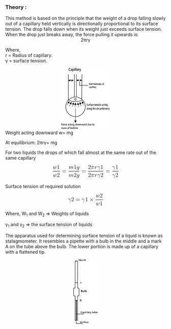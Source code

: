 ### Theory :
<div style=" font-style:verdana;">
This method is based on the principle that the weight of a drop falling slowly out of a capillary held vertically is directionally proportional to its surface tension. The drop falls down when its weight just exceeds surface tension. When the drop just breaks away, the force pulling it upwards is:


  <center>2&pi;r&gamma;</center>

Where,  
r	=  Radius of capillary.     
&gamma;	= surface tension. 

<center><img width="30%" src="./images/capillary1.png"/></center>
Weight acting downward w= mg

At equilibrium: 2&pi;r&gamma;= mg

For two liquids the drops of which fall almost at the same rate out of the same capillary 

<center><img  src="./images/eq1.png"></center>

 Surface tension of required solution

 <center><img src="./images/eq2.png"/></center>

Where, W<sub>1</sub> and W<sub>2</sub> => Weights of liquids

&gamma;<sub>1</sub> and &gamma;<sub>2</sub> => the surface tension of liquids

The apparatus used for determining surface tension of a liquid is known as stalagmometer. It resembles a pipette with a bulb in the middle and a mark A on the tube above the bulb. The lower portion is made up of a capillary with a flattened tip.

<center><img width="15%" src="./images/capillary.png"/></center>
